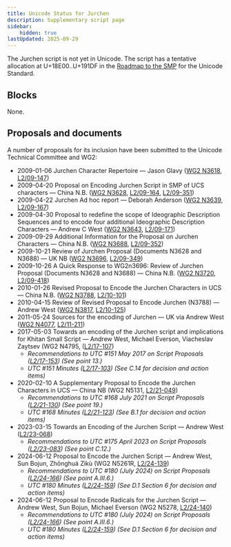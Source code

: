 ```yaml
---
title: Unicode Status for Jurchen
description: Supplementary script page
sidebar:
    hidden: true
lastUpdated: 2025-09-29
---
```


The Jurchen script is not yet in Unicode. The script has a tentative allocation at U+18E00..U+191DF in the [Roadmap to the SMP](http://www.unicode.org/roadmaps/smp/) for the Unicode Standard.

## Blocks

None.

## Proposals and documents

A number of proposals for its inclusion have been submitted to the Unicode Technical Committee and WG2:
- 2009-01-06 Jurchen Character Repertoire — Jason Glavy ([WG2 N3618](https://www.unicode.org/wg2/docs/n3618.pdf), [L2/09-147](http://www.unicode.org/cgi-bin/GetMatchingDocs.pl?L2/09-147))
- 2009-04-20 Proposal on Encoding Jurchen Script in SMP of UCS characters — China N.B. ([WG2 N3628](https://www.unicode.org/wg2/docs/n3628.pdf), [L2/09-164](http://www.unicode.org/cgi-bin/GetMatchingDocs.pl?L2/09-164), [L2/09-351](http://www.unicode.org/cgi-bin/GetMatchingDocs.pl?L2/09-351))
- 2009-04-22 Jurchen Ad hoc report — Deborah Anderson ([WG2 N3639](https://www.unicode.org/wg2/docs/n3639.pdf), [L2/09-167](http://www.unicode.org/cgi-bin/GetMatchingDocs.pl?L2/09-167))
- 2009-04-30 Proposal to redefine the scope of Ideographic Description Sequences and to encode four additional Ideographic Description Characters — Andrew C West ([WG2 N3643](https://www.unicode.org/wg2/docs/n3643.pdf), [L2/09-171](http://www.unicode.org/cgi-bin/GetMatchingDocs.pl?L2/09-171))
- 2009-09-29 Additional Information for the Proposal on Jurchen Characters — China N.B. ([WG2 N3688](https://www.unicode.org/wg2/docs/n3688.pdf), [L2/09-352](http://www.unicode.org/cgi-bin/GetMatchingDocs.pl?L2/09-352))
- 2009-10-21 Review of Jurchen Proposal (Documents N3628 and N3688) — UK NB ([WG2 N3696](https://www.unicode.org/wg2/docs/n3696.pdf), [L2/09-349](http://www.unicode.org/cgi-bin/GetMatchingDocs.pl?L2/09-349))
- 2009-10-26 A Quick Response to WG2n3696: Review of Jurchen Proposal (Documents N3628 and N3688) — China N.B. ([WG2 N3720](https://www.unicode.org/wg2/docs/n3720.pdf), [L2/09-418](http://www.unicode.org/cgi-bin/GetMatchingDocs.pl?L2/09-418))
- 2010-01-26 Revised Proposal to Encode the Jurchen Characters in UCS — China N.B. ([WG2 N3788](https://www.unicode.org/wg2/docs/n3788.pdf), [L2/10-101](http://www.unicode.org/cgi-bin/GetMatchingDocs.pl?L2/10-101))
- 2010-04-15 Review of Revised Proposal to Encode Jurchen (N3788) — Andrew West ([WG2 N3817](https://www.unicode.org/wg2/docs/n3817.pdf), [L2/10-125](http://www.unicode.org/cgi-bin/GetMatchingDocs.pl?L2/10-125))
- 2011-05-24 Sources for the encoding of Jurchen — UK via Andrew West ([WG2 N4077](https://www.unicode.org/wg2/docs/n4077.pdf), [L2/11-211](http://www.unicode.org/cgi-bin/GetMatchingDocs.pl?L2/11-211))
- 2017-05-03 Towards an encoding of the Jurchen script and implications for Khitan Small Script — Andrew West, Michael Everson, Viacheslav Zaytsev (WG2 N4795, ([L2/17-107](http://www.unicode.org/cgi-bin/GetMatchingDocs.pl?L2/17-107))
  - _Recommendations to UTC #151 May 2017 on Script Proposals ([L2/17-153](http://www.unicode.org/cgi-bin/GetMatchingDocs.pl?L2/17-153)) (See point 13.)_
  - _UTC #151 Minutes ([L2/17-103](http://www.unicode.org/L2/L2017/17103.htm)) (See C.14 for decision and action items)_
- 2020-02-10 A Supplementary Proposal to Encode the Jurchen Characters in UCS — China NB (WG2 N5131,     [L2/21-049](http://www.unicode.org/cgi-bin/GetMatchingDocs.pl?L2/21-049))
  - _Recommendations to UTC #168 July 2021 on Script Proposals ([L2/21-130](http://www.unicode.org/L2/L2021/21130-script-adhoc-rept.pdf)) (See point 19.)_
  - _UTC #168 Minutes ([L2/21-123](http://www.unicode.org/L2/L2021/21123.htm)) (See B.1 for decision and action items)_
- 2023-03-15 Towards an Encoding of the Jurchen Script — Andrew West ([L2/23-068](http://www.unicode.org/cgi-bin/GetMatchingDocs.pl?L2/23-068))
  - _Recommendations to UTC #175 April 2023 on Script Proposals ([L2/23-083](https://www.unicode.org/cgi-bin/GetMatchingDocs.pl?L2/23-083)) (See point C.12.)_
- 2024-06-12 Proposal to Encode the Jurchen Script — Andrew West, Sun Bojun, Zhōnghuá Zìkù (WG2 N5261R, [L2/24-139](http://www.unicode.org/cgi-bin/GetMatchingDocs.pl?L2/24-139))
  - _Recommendations to UTC #180 (July 2024) on Script Proposals ([L2/24-166](https://www.unicode.org/cgi-bin/GetMatchingDocs.pl?L2/24-166)) (See point A.III.6.)_
  - _UTC #180 Minutes ([L2/24-159](https://www.unicode.org/L2/L2024/24159.htm)) (See D.1 Section 6 for decision and action items)_
- 2024-06-12 Proposal to Encode Radicals for the Jurchen Script — Andrew West, Sun Bojun, Michael Everson    (WG2 N5278, [L2/24-140](http://www.unicode.org/cgi-bin/GetMatchingDocs.pl?L2/24-140))
  - _Recommendations to UTC #180 (July 2024) on Script Proposals ([L2/24-166](https://www.unicode.org/cgi-bin/GetMatchingDocs.pl?L2/24-166)) (See point A.III.6.)_
  - _UTC #180 Minutes ([L2/24-159](https://www.unicode.org/L2/L2024/24159.htm)) (See D.1 Section 6 for decision and action items)_
